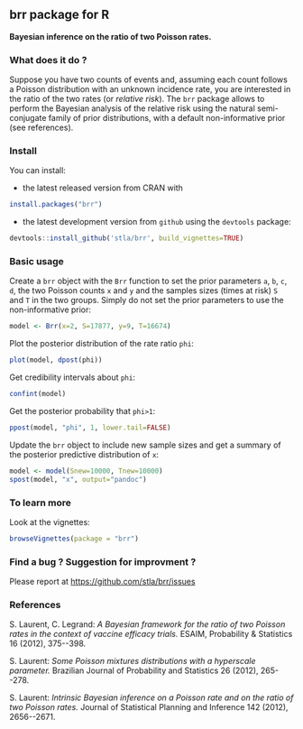 ## brr package for R

**Bayesian inference on the ratio of two Poisson rates.**

### What does it do ? ###

Suppose you have two counts of events and, assuming each count follows a Poisson distribution with an unknown incidence rate, you are interested in the ratio of the two rates (or *relative risk*).  The `brr` package allows to perform the Bayesian analysis of the relative risk using the natural semi-conjugate family of prior distributions, with a default non-informative prior (see references).


### Install ###

You can install:

- the latest released version from CRAN with 

```r
install.packages("brr")
```

- the latest development version from `github` using the `devtools` package:

```r
devtools::install_github('stla/brr', build_vignettes=TRUE)
```

### Basic usage ###

Create a `brr` object with the `Brr` function to set the prior parameters `a`, `b`, `c`, `d`, the two Poisson counts `x` and `y` and the samples sizes (times at risk) `S` and `T` in the two groups. Simply do not set the prior parameters to use the non-informative prior:

```r
model <- Brr(x=2, S=17877, y=9, T=16674)
``` 

Plot the posterior distribution of the rate ratio `phi`:

```r
plot(model, dpost(phi))
```

Get credibility intervals about `phi`:

```r
confint(model)
```

Get the posterior probability that `phi>1`:

```r
ppost(model, "phi", 1, lower.tail=FALSE)
```

Update the `brr` object to include new sample sizes and get a summary of the posterior predictive distribution of `x`:

```r
model <- model(Snew=10000, Tnew=10000)
spost(model, "x", output="pandoc")
```

### To learn more ###

Look at the vignettes:

```r
browseVignettes(package = "brr")
```

### Find a bug ? Suggestion for improvment ?

Please report at https://github.com/stla/brr/issues

### References ###

S. Laurent, C. Legrand: *A Bayesian framework for the ratio of two Poisson rates in the context of vaccine efficacy trials.* ESAIM, Probability \& Statistics 16 (2012), 375--398.

S. Laurent: *Some Poisson mixtures  distributions with a hyperscale parameter.* Brazilian Journal of Probability and Statistics 26 (2012), 265--278.

S. Laurent: *Intrinsic Bayesian inference on a Poisson rate and on the ratio of two Poisson rates.* Journal of Statistical Planning and Inference 142 (2012), 2656--2671.
